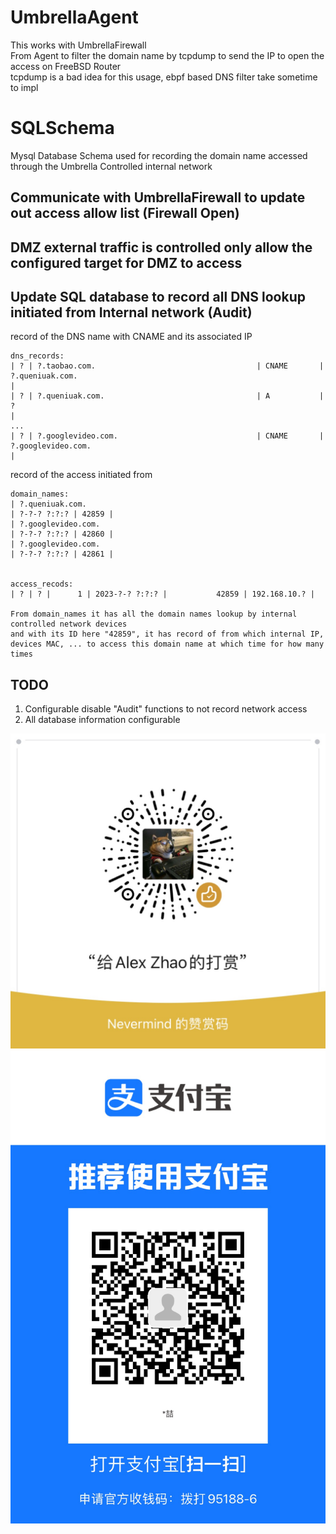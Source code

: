 # UmbrellaAgent

This works with UmbrellaFirewall    
From Agent to filter the domain name by tcpdump to send the IP to open the access on FreeBSD Router   
tcpdump is a bad idea for this usage, ebpf based DNS filter take sometime to impl   

# SQLSchema    
Mysql Database Schema used for recording the domain name accessed through the Umbrella Controlled internal network   


## Communicate with UmbrellaFirewall to update out access allow list (Firewall Open)  

## DMZ external traffic is controlled only allow the configured target for DMZ to access     

## Update SQL database to record all DNS lookup initiated from Internal network (Audit)   

record of the DNS name with CNAME and its associated IP   
```
dns_records:
| ? | ?.taobao.com.                                    | CNAME       | ?.queniuak.com.                                                                                 |
| ? | ?.queniuak.com.                                  | A           | ?                                                                                               |
...
| ? | ?.googlevideo.com.                               | CNAME       | ?.googlevideo.com.                                                                              |

```

record of the access initiated from 
```
domain_names:
| ?.queniuak.com.                                                                                                     | ?-?-? ?:?:? | 42859 |
| ?.googlevideo.com.                                                                                                  | ?-?-? ?:?:? | 42860 |
| ?.googlevideo.com.                                                                                                  | ?-?-? ?:?:? | 42861 |


access_recods:
| ? | ? |      1 | 2023-?-? ?:?:? |           42859 | 192.168.10.? |

From domain_names it has all the domain names lookup by internal controlled network devices
and with its ID here "42859", it has record of from which internal IP, devices MAC, ... to access this domain name at which time for how many times

```


## TODO  
 1. Configurable disable "Audit" functions to not record network access  
 2. All database information configurable   


![Donate](./DONATE.JPG)
![Donate](./DONATE_Z.JPG)
